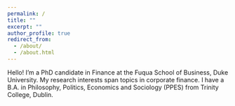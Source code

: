 ```yaml
---
permalink: /
title: ""
excerpt: ""
author_profile: true
redirect_from: 
  - /about/
  - /about.html
---
```


Hello! I’m a PhD candidate in Finance at the Fuqua School of Business, Duke University. My research interests span topics in corporate finance. I have a B.A. in Philosophy, Politics, Economics and Sociology (PPES) from Trinity College, Dublin. 
